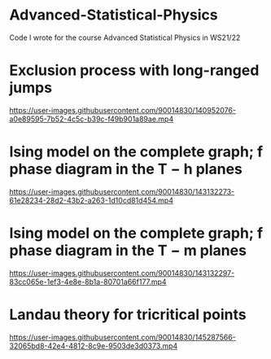 # Advanced-Statistical-Physics
Code I wrote for the course Advanced Statistical Physics in WS21/22

# Exclusion process with long-ranged jumps
https://user-images.githubusercontent.com/90014830/140952076-a0e89595-7b52-4c5c-b39c-f49b901a89ae.mp4


# Ising model on the complete graph; f phase diagram in the T − h planes
https://user-images.githubusercontent.com/90014830/143132273-61e28234-28d2-43b2-a263-1d10cd81d454.mp4



# Ising model on the complete graph; f phase diagram in the T − m planes
https://user-images.githubusercontent.com/90014830/143132297-83cc065e-1ef3-4e8e-8b1a-80701a66f177.mp4




# Landau theory for tricritical points
https://user-images.githubusercontent.com/90014830/145287566-32065bd8-42e4-4812-8c9e-9503de3d0373.mp4

